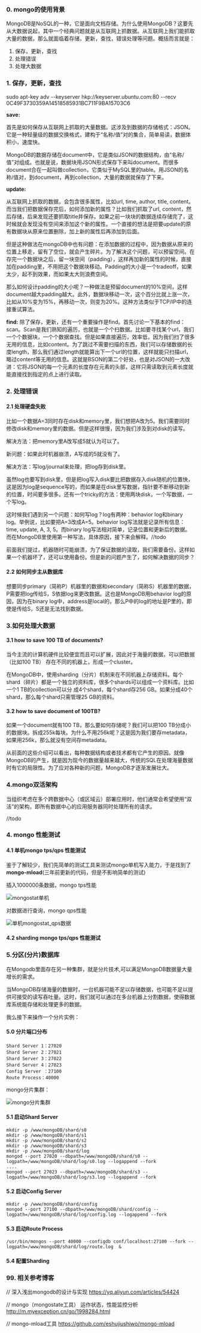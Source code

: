 ### 0. mongo的使用背景
MongoDB是NoSQL的一种，它是面向文档存储。为什么使用MongoDB？这要先从大数据说起，其中一个经典问题就是从互联网上抓数据。从互联网上我们能抓取大量的数据，那么就面临着存储，更新，查找，错误处理等问题。概括而言就是：

1. 保存，更新，查找
2. 处理错误
3. 处理大数据

### 1. 保存，更新，查找
sudo apt-key adv --keyserver hkp://keyserver.ubuntu.com:80 --recv 0C49F3730359A14518585931BC711F9BA15703C6

**save:**

首先是如何保存从互联网上抓取的大量数据。这涉及到数据的存储格式：JSON。它是一种轻量级的数据交换格式，建构于“名称/值”对的集合，简单易读，数据体积小，速度快。
 
MongoDB的数据存储在document中，它是类似JSON的数据结构，由“名称/值”对组成。也就是说，数据块用JSON形式保存下来叫document。而很多document合在一起叫做collection，它类似于MySQL里的table。用JSON的名称/值对，到document，再到collection，大量的数据就保存了下来。

**update:**

从互联网上抓取的数据，会包含很多属性，比如url, time, author, title, content。而当我们把数据保存完后，如何添加新的属性？比如我们抓取了url, content，然后存储，后来发现还要抓取title并保存。如果之前一块块的数据连续存储完了，这时候就会发现没有空间来添加这个新的属性。一个直接的想法是把要update的原有数据块从原来位置删除，加上新的属性后再添加到后面。

但是这种做法在mongoDB中也有问题：在添加数据的过程中，因为数据从原来的位置上移走，留有了空位，就会产生碎片。为了解决这个问题，可以预留空间。在存完一个数据块之后，留一块空间（padding），这样再加新的属性的时候，直接加在padding里，不用把这个数据块移动。Padding的大小是一个tradeoff，如果太少，起不到效果，而如果太大则浪费空间。
 
那么如何设计padding的大小呢？一种做法是预留document的10%空间，这样document越大padding越大。此外，数据块移动一次，这个百分比就上涨一次，比如从10%变为15%，再移动一次，则变为20%。这种方法类似于TCP/IP中的连接重试算法。


**find:**
除了保存，更新，还有一个重要操作是find。首先讨论一下基本的find：scan。Scan是我们熟知的遍历，也就是一个个扫数据。比如要寻找某个url，我们一个个数据块，一个个数据查找。但是如果直接遍历，效率低，因为我们扫了很多无用的信息，比如content。为了跳过不需要扫描的东西，我们可以存储数据的长度length，那么我们通过length就能算出下一个url的位置，这样就能只扫描url，略过content等无用的信息。这就是BSON的第二个好处，也是对JSON的一大改进：它将JSON的每一个元素的长度存在元素的头部，这样只需读取到元素长度就能直接找到指定的点上进行读取。

### 2. 处理错误

#### 2.1 处理硬盘失败

比如一个数据A=3同时存在disk和memory里，我们想把A改为5。我们需要同时修改disk和memory里的数据。但是这样很慢，因为我们涉及到对disk的读写。

解决方法：把memory里A改写成5就认为可以了。

新问题：如果此时机器崩溃，A写成的5就没有了。

解决方法：写log/journal来处理，把log存到disk里。
 
虽然log也要写到disk里，但是把log写入disk要比把数据存入disk随机的位置快，这是因为log是sequence写的，而如果是在disk里写数据，指针要不断移动到新的位置，时间要多很多。还有一个tricky的方法：使用两块disk，一个写数据，一个写log。

这时候我们遇到另一个问题：如何写log？log有两种：behavior log和binary log。举例说，比如要把A=3改成A=5。behavior log写法就是记录所有信息：time, update, A, 3, 5。而binary log写法相对简单，记录位置和更新后的数据。而在MongoDB里使用第一种写法，具体原因，接下来会解释。//todo

前面我们提过，机器随时可能崩溃，为了保证数据的读取，我们需要备份。这样如果一个机器坏了，还可以使用备份。但是新的问题产生了，如何解决数据的同步？

#### 2.2 如何同步主从数据库

想要同步primary（简称P）机器里的数据和secondary（简称S）机器里的数据，P需要把log传给S，S依据log来更改数据。这也是MongoDB用behavior log的原因，因为在binary log中，address是local的，那么P中的log的地址是P里的，即使是传给S，S还是无法找到数据。


### 3.如何处理大数据

#### 3.1 how to save 100 TB of documents?
当今主流的计算机硬件比较便宜而且可以扩展，因此对于海量的数据，可以把数据（比如100 TB） 存在不同的机器上，形成一个cluster。
 
在MongoDB中，使用sharding（分片）机制来在不同机器上存储资料。每个shard（碎片）都是一个独立的资料库，很多个shards可以组成一个资料库。比如一个1 TB的collection可以分 成4个shard，每个shard存256 GB。如果分成40个shard，那么每个shard只需管理25 GB的资料。
 
#### 3.2 how to save document of 100TB?
如果一个document就有100 TB，那么要如何存储呢？我们可以把100 TB分成小的数据块。拆成255k每块。为什么不用256k呢？这是因为我们要存metadata，如果用256k，那么就没有空间存metadata。
 
从前面的这些介绍可以看出，每种数据结构或者技术都有它产生的原因。就像MongoDB的产生，就是因为现今的数据量越来越大，传统的SQL在处理海量数据时有它的局限性。为了应对各种新的问题，MongoDB才逐渐发展壮大。


### 4.mongo双活架构
当组织考虑在多个跨数据中心（或区域云）部署应用时，他们通常会希望使用“双活”的架构，即所有数据中心的应用服务器同时处理所有的请求。


//todo

### 4. mongo 性能测试

#### 4.1 单机mongo tps/qps 性能测试
鉴于了解较少，我们先简单的测试工具来测试mongo单机写入能力，于是找到了**mongo-mload**(三年前更新的代码，但是不影响简单的测试)

插入1000000条数据，mongo tps性能

![mongostat单机](./mongostat单机.png) 

对数据进行查询，mongo qps性能

![单机mongostat_qps数据](./单机mongostat_qps数据.png)

#### 4.2 sharding mongo tps/qps 性能测试







### 5.分区(分片)数据库

在Mongodb里面存在另一种集群，就是分片技术,可以满足MongoDB数据量大量增长的需求。

当MongoDB存储海量的数据时，一台机器可能不足以存储数据，也可能不足以提供可接受的读写吞吐量。这时，我们就可以通过在多台机器上分割数据，使得数据库系统能存储和处理更多的数据。

我么接下来操作一个分片实例：

#### 5.0 分片端口分布
```
Shard Server 1：27020
Shard Server 2：27021
Shard Server 3：27022
Shard Server 4：27023
Config Server ：27100
Route Process：40000
```
mongo分片集群：

![mongo分片集群](./mongo分片集群.png)


#### 5.1 启动Shard Server
```
mkdir -p /www/mongoDB/shard/s0
mkdir -p /www/mongoDB/shard/s1
mkdir -p /www/mongoDB/shard/s2
mkdir -p /www/mongoDB/shard/s3
mkdir -p /www/mongoDB/shard/log
mongod --port 27020 --dbpath=/www/mongoDB/shard/s0 --logpath=/www/mongoDB/shard/log/s0.log --logappend --fork
....
mongod --port 27023 --dbpath=/www/mongoDB/shard/s3 --logpath=/www/mongoDB/shard/log/s3.log --logappend --fork

```
#### 5.2 启动Config Server
```
mkdir -p /www/mongoDB/shard/config
mongod --port 27100 --dbpath=/www/mongoDB/shard/config --logpath=/www/mongoDB/shard/log/config.log --logappend --fork

```

#### 5.3 启动Route Process
```
/usr/bin/mongos --port 40000 --configdb conf/localhost:27100 --fork --logpath=/www/mongoDB/shard/log/route.log  &
```

#### 5.4 配置Sharding



### 99. 相关参考博客


// 深入浅出mongodb的设计与实现 https://yq.aliyun.com/articles/54424

// mongo（mongostate工具） 运作状态，性能监控分析  http://m.myexception.cn/go/1998284.html

// mongo-mload工具 https://github.com/eshujiushiwo/mongo-mload